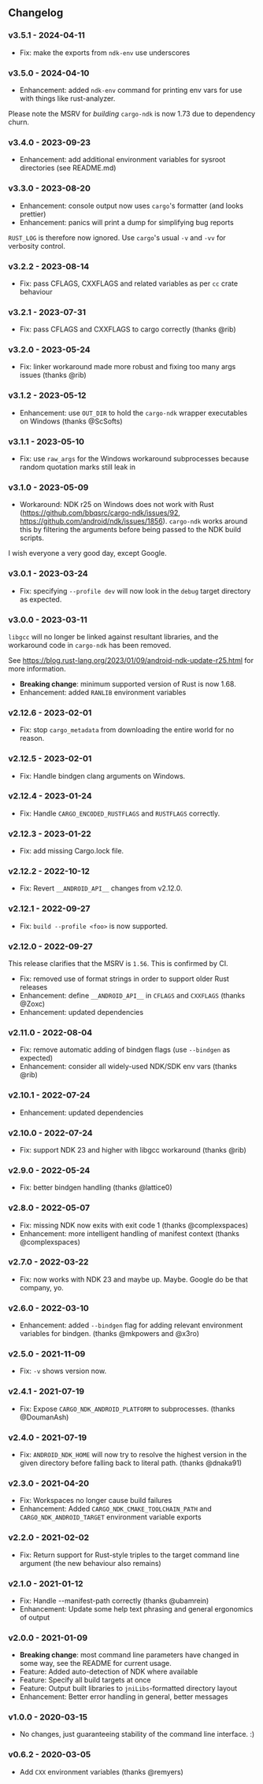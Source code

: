 ## Changelog

### v3.5.1 - 2024-04-11

- Fix: make the exports from `ndk-env` use underscores

### v3.5.0 - 2024-04-10

- Enhancement: added `ndk-env` command for printing env vars for use with things like rust-analyzer.


Please note the MSRV for _building_ `cargo-ndk` is now 1.73 due to dependency churn.

### v3.4.0 - 2023-09-23

- Enhancement: add additional environment variables for sysroot directories (see README.md)

### v3.3.0 - 2023-08-20

- Enhancement: console output now uses `cargo`'s formatter (and looks prettier)
- Enhancement: panics will print a dump for simplifying bug reports

`RUST_LOG` is therefore now ignored. Use `cargo`'s usual `-v` and `-vv` for verbosity control.

### v3.2.2 - 2023-08-14

- Fix: pass CFLAGS, CXXFLAGS and related variables as per `cc` crate behaviour

### v3.2.1 - 2023-07-31

- Fix: pass CFLAGS and CXXFLAGS to cargo correctly (thanks @rib)

### v3.2.0 - 2023-05-24

- Fix: linker workaround made more robust and fixing too many args issues (thanks @rib)

### v3.1.2 - 2023-05-12

- Enhancement: use `OUT_DIR` to hold the `cargo-ndk` wrapper executables on Windows (thanks @ScSofts)

### v3.1.1 - 2023-05-10

- Fix: use `raw_args` for the Windows workaround subprocesses because random quotation marks still leak in

### v3.1.0 - 2023-05-09

- Workaround: NDK r25 on Windows does not work with Rust (https://github.com/bbqsrc/cargo-ndk/issues/92, https://github.com/android/ndk/issues/1856). `cargo-ndk` works around this by filtering the arguments before being passed to the NDK build scripts.

I wish everyone a very good day, except Google.

### v3.0.1 - 2023-03-24

- Fix: specifying `--profile dev` will now look in the `debug` target directory as expected.

### v3.0.0 - 2023-03-11

`libgcc` will no longer be linked against resultant libraries, and the workaround code in `cargo-ndk` has been removed.

See https://blog.rust-lang.org/2023/01/09/android-ndk-update-r25.html for more information.

- **Breaking change**: minimum supported version of Rust is now 1.68. 
- Enhancement: added `RANLIB` environment variables

### v2.12.6 - 2023-02-01

- Fix: stop `cargo_metadata` from downloading the entire world for no reason.

### v2.12.5 - 2023-02-01

- Fix: Handle bindgen clang arguments on Windows.

### v2.12.4 - 2023-01-24

- Fix: Handle `CARGO_ENCODED_RUSTFLAGS` and `RUSTFLAGS` correctly.

### v2.12.3 - 2023-01-22

- Fix: add missing Cargo.lock file.

### v2.12.2 - 2022-10-12

- Fix: Revert `__ANDROID_API__` changes from v2.12.0.

### v2.12.1 - 2022-09-27

- Fix: `build --profile <foo>` is now supported.

### v2.12.0 - 2022-09-27

This release clarifies that the MSRV is `1.56`. This is confirmed by CI.

- Fix: removed use of format strings in order to support older Rust releases
- Enhancement: define `__ANDROID_API__` in `CFLAGS` and `CXXFLAGS` (thanks @Zoxc)
- Enhancement: updated dependencies

### v2.11.0 - 2022-08-04

- Fix: remove automatic adding of bindgen flags (use `--bindgen` as expected)
- Enhancement: consider all widely-used NDK/SDK env vars (thanks @rib)

### v2.10.1 - 2022-07-24

- Enhancement: updated dependencies

### v2.10.0 - 2022-07-24

- Fix: support NDK 23 and higher with libgcc workaround (thanks @rib)

### v2.9.0 - 2022-05-24

- Fix: better bindgen handling (thanks @lattice0)

### v2.8.0 - 2022-05-07

- Fix: missing NDK now exits with exit code 1 (thanks @complexspaces)
- Enhancement: more intelligent handling of manifest context (thanks @complexspaces)

### v2.7.0 - 2022-03-22

- Fix: now works with NDK 23 and maybe up. Maybe. Google do be that company, yo.

### v2.6.0 - 2022-03-10

- Enhancement: added `--bindgen` flag for adding relevant environment variables for bindgen. (thanks @mkpowers and @x3ro)

### v2.5.0 - 2021-11-09

- Fix: `-v` shows version now.

### v2.4.1 - 2021-07-19

- Fix: Expose `CARGO_NDK_ANDROID_PLATFORM` to subprocesses. (thanks @DoumanAsh)

### v2.4.0 - 2021-07-19

- Fix: `ANDROID_NDK_HOME` will now try to resolve the highest version in the given directory before falling back to literal path. (thanks @dnaka91)

### v2.3.0 - 2021-04-20

- Fix: Workspaces no longer cause build failures
- Enhancement: Added `CARGO_NDK_CMAKE_TOOLCHAIN_PATH` and `CARGO_NDK_ANDROID_TARGET` environment variable exports

### v2.2.0 - 2021-02-02

- Fix: Return support for Rust-style triples to the target command line argument (the new behaviour also remains)

### v2.1.0 - 2021-01-12

- Fix: Handle --manifest-path correctly (thanks @ubamrein)
- Enhancement: Update some help text phrasing and general ergonomics of output

### v2.0.0 - 2021-01-09

- **Breaking change**: most command line parameters have changed in some way, see the README for current usage.
- Feature: Added auto-detection of NDK where available
- Feature: Specify all build targets at once
- Feature: Output built libraries to `jniLibs`-formatted directory layout
- Enhancement: Better error handling in general, better messages

### v1.0.0 - 2020-03-15

- No changes, just guaranteeing stability of the command line interface. :)

### v0.6.2 - 2020-03-05

- Add `CXX` environment variables (thanks @remyers)

